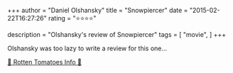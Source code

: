 +++
author = "Daniel Olshansky"
title = "Snowpiercer"
date = "2015-02-22T16:27:26"
rating = "⭐⭐⭐⭐"

description = "Olshansky's review of Snowpiercer"
tags = [
    "movie",
]
+++


Olshansky was too lazy to write a review for this one...

[🍅 Rotten Tomatoes Info 🍅](https://www.rottentomatoes.com//m/snowpiercer)